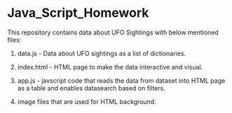 # Java_Script_Homework
This repository contains data about UFO Sightings with below mentioned files:
   1. data.js - Data about UFO sightings as a list of dictionaries.
   
   2. index.html - HTML page to make the data interactive and visual.
    
   3. app.js - javscript code that reads the data from dataset into HTML page as a table and enables datasearch based on filters.

   4. image files that are used for HTML background.
   